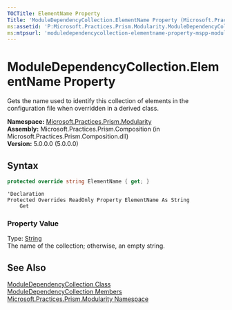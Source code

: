 ```yaml
---
TOCTitle: ElementName Property
Title: 'ModuleDependencyCollection.ElementName Property (Microsoft.Practices.Prism.Modularity)'
ms:assetid: 'P:Microsoft.Practices.Prism.Modularity.ModuleDependencyCollection.ElementName'
ms:mtpsurl: 'moduledependencycollection-elementname-property-mspp-modularity.md'
---
```


# ModuleDependencyCollection.ElementName Property

Gets the name used to identify this collection of elements in the configuration file when overridden in a derived class.

**Namespace:** [Microsoft.Practices.Prism.Modularity](/patterns-practices/reference/mspp-modularity-namespace)  
**Assembly:** Microsoft.Practices.Prism.Composition (in Microsoft.Practices.Prism.Composition.dll)  
**Version:** 5.0.0.0 (5.0.0.0)

## Syntax

```C#
protected override string ElementName { get; }
```

```VB
'Declaration
Protected Overrides ReadOnly Property ElementName As String
	Get
```

### Property Value

Type: [String](http://msdn.microsoft.com/en-us/library/s1wwdcbf)  
The name of the collection; otherwise, an empty string.

## See Also

[ModuleDependencyCollection Class](/patterns-practices/reference/moduledependencycollection-class-mspp-modularity)  
[ModuleDependencyCollection Members](/patterns-practices/reference/moduledependencycollection-members-mspp-modularity)  
[Microsoft.Practices.Prism.Modularity Namespace](/patterns-practices/reference/mspp-modularity-namespace)
